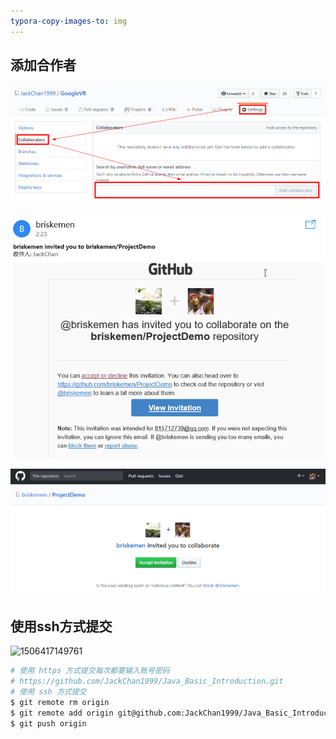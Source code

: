 ```yaml
---
typora-copy-images-to: img
---
```


## 添加合作者

![1493145486953](img/1493145486953.png)

![1493145333715](img/1493145333715.png)

![1493145296671](img/1493145296671.png)

## 使用ssh方式提交

![1506417149761](D:\GitBook\alleniverson\development-tools\GitHub\img/1506417149761.png)

```bash
# 使用 https 方式提交每次都要输入账号密码
# https://github.com/JackChan1999/Java_Basic_Introduction.git
# 使用 ssh 方式提交
$ git remote rm origin
$ git remote add origin git@github.com:JackChan1999/Java_Basic_Introduction.git
$ git push origin
```
